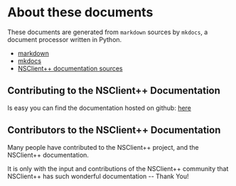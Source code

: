 # About these documents

These documents are generated from `markdown` sources by `mkdocs`, a document processor written in Python.

*   [markdown](http://daringfireball.net/projects/markdown/syntax)
*   [mkdocs](http://www.mkdocs.org/)
*   [NSClient++ documentation sources](https://github.com/mickem/nscp-docs)

## Contributing to the NSClient++ Documentation

Is easy you can find the documentation hosted on github: [here](https://github.com/mickem/nscp-docs)

## Contributors to the NSClient++ Documentation

Many people have contributed to the NSClient++ project, and the NSClient++ documentation.

It is only with the input and contributions of the NSClient++ community
that NSClient++ has such wonderful documentation -- Thank You!
